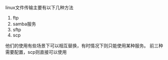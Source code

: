 linux文件传输主要有以下几种方法
1. ftp
2. samba服务
3. sftp
4. scp

他们的使用有些场景下可以相互替换，有时情况下则只能使用某种服务。
前三种需要配置，scp则直接可以使用
